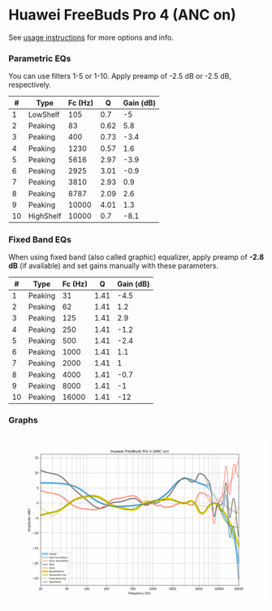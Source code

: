 # Huawei FreeBuds Pro 4 (ANC on)
See [usage instructions](https://github.com/jaakkopasanen/AutoEq#usage) for more options and info.

### Parametric EQs
You can use filters 1-5 or 1-10. Apply preamp of -2.5 dB or -2.5 dB, respectively.

|   # | Type      |   Fc (Hz) |    Q |   Gain (dB) |
|-----|-----------|-----------|------|-------------|
|   1 | LowShelf  |       105 | 0.7  |        -5   |
|   2 | Peaking   |        83 | 0.62 |         5.8 |
|   3 | Peaking   |       400 | 0.73 |        -3.4 |
|   4 | Peaking   |      1230 | 0.57 |         1.6 |
|   5 | Peaking   |      5616 | 2.97 |        -3.9 |
|   6 | Peaking   |      2925 | 3.01 |        -0.9 |
|   7 | Peaking   |      3810 | 2.93 |         0.9 |
|   8 | Peaking   |      8787 | 2.09 |         2.6 |
|   9 | Peaking   |     10000 | 4.01 |         1.3 |
|  10 | HighShelf |     10000 | 0.7  |        -8.1 |

### Fixed Band EQs
When using fixed band (also called graphic) equalizer, apply preamp of **-2.8 dB** (if available) and set gains manually with these parameters.

|   # | Type    |   Fc (Hz) |    Q |   Gain (dB) |
|-----|---------|-----------|------|-------------|
|   1 | Peaking |        31 | 1.41 |        -4.5 |
|   2 | Peaking |        62 | 1.41 |         1.2 |
|   3 | Peaking |       125 | 1.41 |         2.9 |
|   4 | Peaking |       250 | 1.41 |        -1.2 |
|   5 | Peaking |       500 | 1.41 |        -2.4 |
|   6 | Peaking |      1000 | 1.41 |         1.1 |
|   7 | Peaking |      2000 | 1.41 |         1   |
|   8 | Peaking |      4000 | 1.41 |        -0.7 |
|   9 | Peaking |      8000 | 1.41 |        -1   |
|  10 | Peaking |     16000 | 1.41 |       -12   |

### Graphs
![](./Huawei%20FreeBuds%20Pro%204%20(ANC%20on).png)
